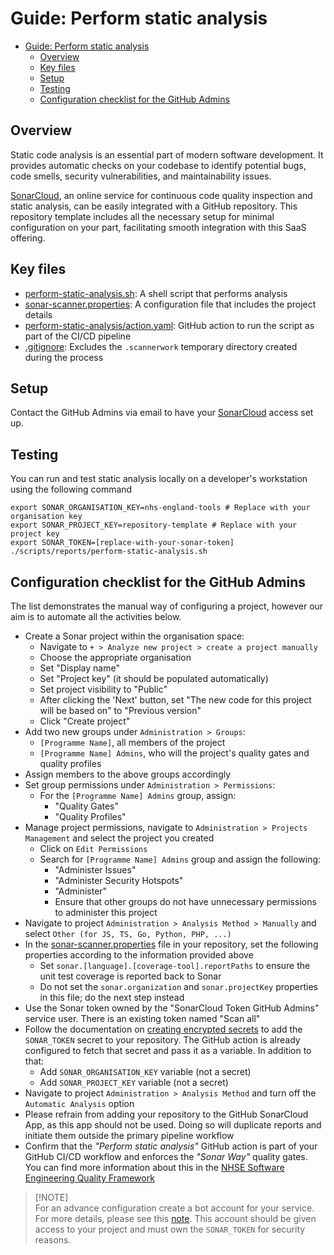 # Guide: Perform static analysis

- [Guide: Perform static analysis](#guide-perform-static-analysis)
  - [Overview](#overview)
  - [Key files](#key-files)
  - [Setup](#setup)
  - [Testing](#testing)
  - [Configuration checklist for the GitHub Admins](#configuration-checklist-for-the-github-admins)

## Overview

Static code analysis is an essential part of modern software development. It provides automatic checks on your codebase to identify potential bugs, code smells, security vulnerabilities, and maintainability issues.

[SonarCloud](https://sonarcloud.io), an online service for continuous code quality inspection and static analysis, can be easily integrated with a GitHub repository. This repository template includes all the necessary setup for minimal configuration on your part, facilitating smooth integration with this SaaS offering.

## Key files

- [perform-static-analysis.sh](../../scripts/reports/perform-static-analysis.sh): A shell script that performs analysis
- [sonar-scanner.properties](../../scripts/config/sonar-scanner.properties): A configuration file that includes the project details
- [perform-static-analysis/action.yaml](../../.github/actions/perform-static-analysis/action.yaml): GitHub action to run the script as part of the CI/CD pipeline
- [.gitignore](../../.gitignore): Excludes the `.scannerwork` temporary directory created during the process

## Setup

Contact the GitHub Admins via email to have your [SonarCloud](https://sonarcloud.io) access set up.

## Testing

You can run and test static analysis locally on a developer's workstation using the following command

```shell
export SONAR_ORGANISATION_KEY=nhs-england-tools # Replace with your organisation key
export SONAR_PROJECT_KEY=repository-template # Replace with your project key
export SONAR_TOKEN=[replace-with-your-sonar-token]
./scripts/reports/perform-static-analysis.sh
```

## Configuration checklist for the GitHub Admins

The list demonstrates the manual way of configuring a project, however our aim is to automate all the activities below.

- Create a Sonar project within the organisation space:
  - Navigate to `+ > Analyze new project > create a project manually`
  - Choose the appropriate organisation
  - Set "Display name"
  - Set "Project key" (it should be populated automatically)
  - Set project visibility to "Public"
  - After clicking the 'Next' button, set "The new code for this project will be based on" to "Previous version"
  - Click "Create project"
- Add two new groups under `Administration > Groups`:
  - `[Programme Name]`, all members of the project
  - `[Programme Name] Admins`, who will the project's quality gates and quality profiles
- Assign members to the above groups accordingly
- Set group permissions under `Administration > Permissions`:
  - For the `[Programme Name] Admins` group, assign:
    - "Quality Gates"
    - "Quality Profiles"
- Manage project permissions, navigate to `Administration > Projects Management` and select the project you created
  - Click on `Edit Permissions`
  - Search for `[Programme Name] Admins` group and assign the following:
    - "Administer Issues"
    - "Administer Security Hotspots"
    - "Administer"
    - Ensure that other groups do not have unnecessary permissions to administer this project
- Navigate to project `Administration > Analysis Method > Manually` and select `Other (for JS, TS, Go, Python, PHP, ...)`
- In the [sonar-scanner.properties](../../scripts/config/sonar-scanner.properties) file in your repository, set the following properties according to the information provided above
  - Set `sonar.[language].[coverage-tool].reportPaths` to ensure the unit test coverage is reported back to Sonar
  - Do not set the `sonar.organization` and `sonar.projectKey` properties in this file; do the next step instead
- Use the Sonar token owned by the "SonarCloud Token GitHub Admins" service user. There is an existing token named "Scan all"
- Follow the documentation on [creating encrypted secrets](https://docs.github.com/en/actions/security-guides/encrypted-secrets) to add the `SONAR_TOKEN` secret to your repository. The GitHub action is already configured to fetch that secret and pass it as a variable. In addition to that:
  - Add `SONAR_ORGANISATION_KEY` variable (not a secret)
  - Add `SONAR_PROJECT_KEY` variable (not a secret)
- Navigate to project `Administration > Analysis Method` and turn off the `Automatic Analysis` option
- Please refrain from adding your repository to the GitHub SonarCloud App, as this app should not be used. Doing so will duplicate reports and initiate them outside the primary pipeline workflow
- Confirm that the _"Perform static analysis"_ GitHub action is part of your GitHub CI/CD workflow and enforces the _"Sonar Way"_ quality gates. You can find more information about this in the [NHSE Software Engineering Quality Framework](https://github.com/NHSDigital/software-engineering-quality-framework/blob/main/tools/sonarqube.md)

> [!NOTE]<br>
> For an advance configuration create a bot account for your service. For more details, please see this [note](../../docs/adr/ADR-003_Acceptable_use_of_GitHub_PAT_and_Apps_for_authN_and_authZ.md#recommendation-for-github-admins). This account should be given access to your project and must own the `SONAR_TOKEN` for security reasons.
